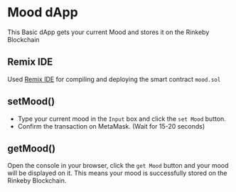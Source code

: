 # Mood dApp
This Basic dApp gets your current Mood and stores it on the Rinkeby Blockchain

## Remix IDE
Used [Remix IDE](https://remix.ethereum.org/#optimize=false&runs=200&evmVersion=null&version=soljson-v0.8.11+commit.d7f03943.js) for compiling and deploying the smart contract `mood.sol`

## setMood()
- Type your current mood in the `Input` box and click the `set Mood` button.
- Confirm the transaction on MetaMask. (Wait for 15-20 seconds) 

## getMood()
Open the console in your browser, click the `get Mood` button and your mood will be displayed on it. This means your mood is successfully stored on the Rinkeby Blockchain. 
